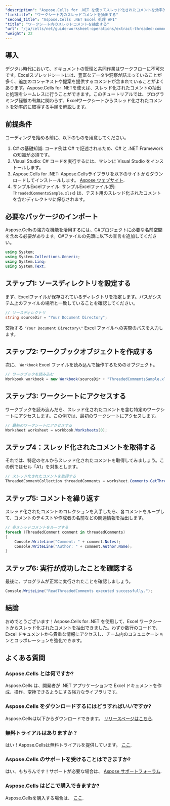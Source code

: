 ```yaml
---
"description": "Aspose.Cells for .NET を使ってスレッド化されたコメントを効率的に抽出する方法を学び、Excel ドキュメントの潜在能力を最大限に引き出しましょう。この包括的なチュートリアルでは、ステップバイステップで手順を解説します。"
"linktitle": "ワークシート内のスレッドコメントを抽出する"
"second_title": "Aspose.Cells .NET Excel 処理 API"
"title": "ワークシート内のスレッドコメントを抽出する"
"url": "/ja/cells/net/guide-worksheet-operations/extract-threaded-comments/"
"weight": 22
---
```


## 導入

デジタル時代において、ドキュメントの管理と共同作業はワークフローに不可欠です。Excelスプレッドシートには、豊富なデータや洞察が詰まっていることが多く、追加のコンテキストや提案を提供するコメントが含まれていることがよくあります。Aspose.Cells for .NETを使えば、スレッド化されたコメントの抽出と処理をシームレスに行うことができます。このチュートリアルでは、プログラミング経験の有無に関わらず、Excelワークシートからスレッド化されたコメントを効率的に取得する手順を解説します。 

## 前提条件
コーディングを始める前に、以下のものを用意してください。

1. C# の基礎知識: コード例は C# で記述されるため、C# と .NET Framework の知識が必須です。
2. Visual Studio: C# コードを実行するには、マシンに Visual Studio をインストールします。
3. Aspose.Cells for .NET: Aspose.Cellsライブラリを以下のサイトからダウンロードしてインストールします。 [Aspose ウェブサイト](https://releases。aspose.com/cells/net/).
4. サンプルExcelファイル: サンプルExcelファイル(例: `ThreadedCommentsSample.xlsx`) は、テスト用のスレッド化されたコメントを含むディレクトリに保存されます。

## 必要なパッケージのインポート
Aspose.Cellsの強力な機能を活用するには、C#プロジェクトに必要な名前空間を含める必要があります。C#ファイルの先頭に以下の宣言を追加してください。

```csharp
using System;
using System.Collections.Generic;
using System.Linq;
using System.Text;
```

## ステップ1: ソースディレクトリを設定する
まず、Excelファイルが保存されているディレクトリを指定します。パスがシステム上のファイルの場所と一致していることを確認してください。

```csharp
// ソースディレクトリ
string sourceDir = "Your Document Directory";
```
交換する `"Your Document Directory\"` Excel ファイルへの実際のパスを入力します。

## ステップ2: ワークブックオブジェクトを作成する
次に、 `Workbook` Excel ファイルを読み込んで操作するためのオブジェクト。

```csharp
// ワークブックを読み込む
Workbook workbook = new Workbook(sourceDir + "ThreadedCommentsSample.xlsx");
```

## ステップ3: ワークシートにアクセスする
ワークブックを読み込んだら、スレッド化されたコメントを含む特定のワークシートにアクセスします。この例では、最初のワークシートにアクセスします。

```csharp
// 最初のワークシートにアクセスする
Worksheet worksheet = workbook.Worksheets[0];
```

## ステップ4：スレッド化されたコメントを取得する
それでは、特定のセルからスレッド化されたコメントを取得してみましょう。この例ではセル「A1」を対象とします。

```csharp
// スレッド化されたコメントを取得する
ThreadedCommentCollection threadedComments = worksheet.Comments.GetThreadedComments("A1");
```

## ステップ5: コメントを繰り返す
スレッド化されたコメントのコレクションを入手したら、各コメントをループして、コメントのテキストや作成者の名前などの関連情報を抽出します。

```csharp
// 各スレッドコメントをループする
foreach (ThreadedComment comment in threadedComments)
{
    Console.WriteLine("Comment: " + comment.Notes);
    Console.WriteLine("Author: " + comment.Author.Name);
}
```

## ステップ6: 実行が成功したことを確認する
最後に、プログラムが正常に実行されたことを確認しましょう。

```csharp
Console.WriteLine("ReadThreadedComments executed successfully.");
```

## 結論
おめでとうございます！Aspose.Cells for .NET を使用して、Excel ワークシートからスレッド化されたコメントを抽出できました。わずか数行のコードで、Excel ドキュメントから貴重な情報にアクセスし、チーム内のコミュニケーションとコラボレーションを強化できます。

## よくある質問

### Aspose.Cells とは何ですか?
Aspose.Cells は、開発者が .NET アプリケーションで Excel ドキュメントを作成、操作、変換できるようにする強力なライブラリです。

### Aspose.Cells をダウンロードするにはどうすればいいですか?
Aspose.Cellsは以下からダウンロードできます。 [リリースページはこちら](https://releases。aspose.com/cells/net/).

### 無料トライアルはありますか？
はい！Aspose.Cellsは無料トライアルを提供しています。 [ここ](https://releases。aspose.com/).

### Aspose.Cells のサポートを受けることはできますか?
はい、もちろんです！サポートが必要な場合は、 [Aspose サポートフォーラム](https://forum。aspose.com/c/cells/9).

### Aspose.Cells はどこで購入できますか?
Aspose.Cellsを購入する場合は、 [ここ](https://purchase。aspose.com/buy).